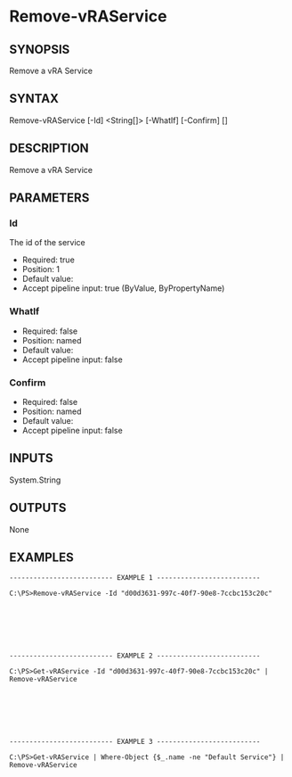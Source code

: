 # Remove-vRAService

## SYNOPSIS
    
Remove a vRA Service

## SYNTAX
 Remove-vRAService [-Id] <String[]> [-WhatIf] [-Confirm] [<CommonParameters>]    

## DESCRIPTION

Remove a vRA Service

## PARAMETERS


### Id

The id of the service

* Required: true
* Position: 1
* Default value: 
* Accept pipeline input: true (ByValue, ByPropertyName)

### WhatIf


* Required: false
* Position: named
* Default value: 
* Accept pipeline input: false

### Confirm


* Required: false
* Position: named
* Default value: 
* Accept pipeline input: false

## INPUTS

System.String

## OUTPUTS

None

## EXAMPLES
```
-------------------------- EXAMPLE 1 --------------------------

C:\PS>Remove-vRAService -Id "d00d3631-997c-40f7-90e8-7ccbc153c20c"







-------------------------- EXAMPLE 2 --------------------------

C:\PS>Get-vRAService -Id "d00d3631-997c-40f7-90e8-7ccbc153c20c" | Remove-vRAService







-------------------------- EXAMPLE 3 --------------------------

C:\PS>Get-vRAService | Where-Object {$_.name -ne "Default Service"} | Remove-vRAService
```

